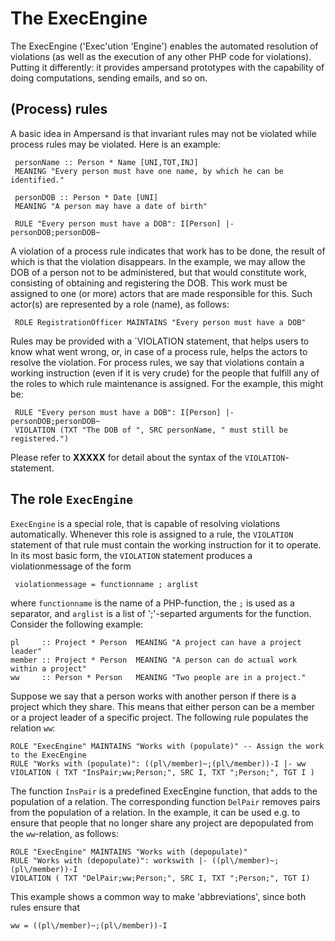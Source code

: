 # The ExecEngine
The ExecEngine ('Exec'ution 'Engine') enables the automated resolution of violations (as well as the execution of any other PHP code for violations). Putting it differently: it provides ampersand prototypes with the capability of doing computations, sending emails, and so on.


## (Process) rules
A basic idea in Ampersand is that invariant rules may not be violated while process rules may be violated. Here is an example:

     personName :: Person * Name [UNI,TOT,INJ]
     MEANING "Every person must have one name, by which he can be identified."
     
     personDOB :: Person * Date [UNI]
     MEANING "A person may have a date of birth"
     
     RULE "Every person must have a DOB": I[Person] |- personDOB;personDOB~

A violation of a process rule indicates that work has to be done, the result of which is that the violation disappears. In the example, we may allow the DOB of a person not to be administered, but that would constitute work, consisting of obtaining and registering the DOB. This work must be assigned to one (or more) actors that are made responsible for this. Such actor(s) are represented by a role (name), as follows:

     ROLE RegistrationOfficer MAINTAINS "Every person must have a DOB"

Rules may be provided with a `VIOLATION statement, that helps users to know what went wrong, or, in case of a process rule, helps the actors to resolve the violation. For process rules, we say that violations contain a working instruction (even if it is very crude) for the people that fulfill any of the roles to which rule maintenance is assigned. For the example, this might be:

     RULE "Every person must have a DOB": I[Person] |- personDOB;personDOB~
     VIOLATION (TXT "The DOB of ", SRC personName, " must still be registered.")
     
Please refer to **XXXXX** for detail about the syntax of the `VIOLATION`-statement.

## The role `ExecEngine`
`ExecEngine` is a special role, that is capable of resolving violations automatically. Whenever this role is assigned to a rule, the `VIOLATION` statement of that rule must contain the working instruction for it to operate. In its most basic form, the `VIOLATION` statement produces a violationmessage of the form

     violationmessage = functionname ; arglist

where `functionname` is the name of a PHP-function, the `;` is used as a separator, and `arglist` is a list of ';'-separted arguments for the function. Consider the following example:

    pl     :: Project * Person  MEANING "A project can have a project leader"
    member :: Project * Person  MEANING "A person can do actual work within a project"
    ww     :: Person * Person   MEANING "Two people are in a project."
    
Suppose we say that a person works with another person if there is a project which they share. This means that either person can be a member or a project leader of a specific project. The following rule populates the relation `ww`:

    ROLE "ExecEngine" MAINTAINS "Works with (populate)" -- Assign the work to the ExecEngine
    RULE "Works with (populate)": ((pl\/member)~;(pl\/member))-I |- ww
    VIOLATION ( TXT "InsPair;ww;Person;", SRC I, TXT ";Person;", TGT I )
    
The function `InsPair` is a predefined ExecEngine function, that adds to the population of a relation. The corresponding function `DelPair` removes pairs from the population of a relation. In the example, it can be used e.g. to ensure that people that no longer share any project are depopulated from the `ww`-relation, as follows:

    ROLE "ExecEngine" MAINTAINS "Works with (depopulate)"
    RULE "Works with (depopulate)": workswith |- ((pl\/member)~;(pl\/member))-I
    VIOLATION ( TXT "DelPair;ww;Person;", SRC I, TXT ";Person;", TGT I)

This example shows a common way to make 'abbreviations', since both rules ensure that

    ww = ((pl\/member)~;(pl\/member))-I
    


 

